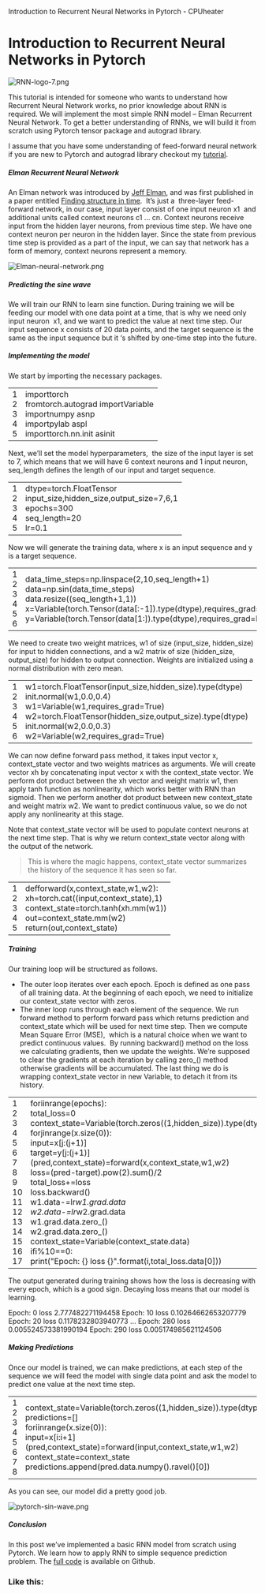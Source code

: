 Introduction to Recurrent Neural Networks in Pytorch - CPUheater

# Introduction to Recurrent Neural Networks in Pytorch

![RNN-logo-7.png](../_resources/28cbab3308c6d8b2068edb2d94d18f37.png)

This tutorial is intended for someone who wants to understand how Recurrent Neural Network works, no prior knowledge about RNN is required. We will implement the most simple RNN model – Elman Recurrent Neural Network. To get a better understanding of RNNs, we will build it from scratch using Pytorch tensor package and autograd library.

I assume that you have some understanding of feed-forward neural network if you are new to Pytorch and autograd library checkout my [tutorial](https://www.cpuheater.com/deep-learning/quick-introduction-to-pytorch/).

##### Elman Recurrent Neural Network

An Elman network was introduced by [Jeff Elman](https://en.wikipedia.org/wiki/Jeffrey_Elman), and was first published in a paper entitled [Finding structure in time](https://crl.ucsd.edu/~elman/Papers/fsit.pdf).  It’s just a  three-layer feed-forward network, in our case, input layer consist of one input neuron x1  and additional units called context neurons c1 … cn. Context neurons receive input from the hidden layer neurons, from previous time step. We have one context neuron per neuron in the hidden layer. Since the state from previous time step is provided as a part of the input, we can say that network has a form of memory, context neurons represent a memory.

![Elman-neural-network.png](../_resources/d323874be7306ca198ece10e5153847b.png)

##### Predicting the sine wave

We will train our RNN to learn sine function. During training we will be feeding our model with one data point at a time, that is why we need only input neuron  x1, and we want to predict the value at next time step. Our input sequence x consists of 20 data points, and the target sequence is the same as the input sequence but it ‘s shifted by one-time step into the future.

##### Implementing the model

We start by importing the necessary packages.

|     |     |
| --- | --- |
| 1<br>2<br>3<br>4<br>5 | importtorch<br>fromtorch.autograd importVariable<br>importnumpy asnp<br>importpylab aspl<br>importtorch.nn.init asinit |

Next, we’ll set the model hyperparameters,  the size of the input layer is set to 7, which means that we will have 6 context neurons and 1 input neuron, seq_length defines the length of our input and target sequence.

|     |     |
| --- | --- |
| 1<br>2<br>3<br>4<br>5 | dtype=torch.FloatTensor<br>input_size,hidden_size,output_size=7,6,1<br>epochs=300<br>seq_length=20<br>lr=0.1 |

Now we will generate the training data, where x is an input sequence and y is a target sequence.

|     |     |
| --- | --- |
| 1<br>2<br>3<br>4<br>5<br>6 | data_time_steps=np.linspace(2,10,seq_length+1)<br>data=np.sin(data_time_steps)<br>data.resize((seq_length+1,1))<br>x=Variable(torch.Tensor(data[:-1]).type(dtype),requires_grad=False)<br>y=Variable(torch.Tensor(data[1:]).type(dtype),requires_grad=False) |

We need to create two weight matrices, w1 of size (input_size, hidden_size) for input to hidden connections, and a w2 matrix of size (hidden_size, output_size) for hidden to output connection. Weights are initialized using a normal distribution with zero mean.

|     |     |
| --- | --- |
| 1<br>2<br>3<br>4<br>5<br>6 | w1=torch.FloatTensor(input_size,hidden_size).type(dtype)<br>init.normal(w1,0.0,0.4)<br>w1=Variable(w1,requires_grad=True)<br>w2=torch.FloatTensor(hidden_size,output_size).type(dtype)<br>init.normal(w2,0.0,0.3)<br>w2=Variable(w2,requires_grad=True) |

We can now define forward pass method, it takes input vector x, context_state vector and two weights matrices as arguments. We will create vector xh by concatenating input vector x with the context_state vector. We perform dot product between the xh vector and weight matrix w1, then apply tanh function as nonlinearity, which works better with RNN than sigmoid. Then we perform another dot product between new context_state and weight matrix w2. We want to predict continuous value, so we do not apply any nonlinearity at this stage.

Note that context_state vector will be used to populate context neurons at the next time step. That is why we return context_state vector along with the output of the network.

> This is where the magic happens, context_state vector summarizes the history of the sequence it has seen so far.

|     |     |
| --- | --- |
| 1<br>2<br>3<br>4<br>5 | defforward(x,context_state,w1,w2):<br>xh=torch.cat((input,context_state),1)<br>context_state=torch.tanh(xh.mm(w1))<br>out=context_state.mm(w2)<br>return(out,context_state) |

##### Training

Our training loop will be structured as follows.

- The outer loop iterates over each epoch. Epoch is defined as one pass of all training data. At the beginning of each epoch, we need to initialize our context_state vector with zeros.
- The inner loop runs through each element of the sequence. We run forward method to perform forward pass which returns prediction and context_state which will be used for next time step. Then we compute Mean Square Error (MSE),  which is a natural choice when we want to predict continuous values.  By running backward() method on the loss we calculating gradients, then we update the weights. We’re supposed to clear the gradients at each iteration by calling zero_() method otherwise gradients will be accumulated. The last thing we do is wrapping context_state vector in new Variable, to detach it from its history.

|     |     |
| --- | --- |
| 1<br>2<br>3<br>4<br>5<br>6<br>7<br>8<br>9<br>10<br>11<br>12<br>13<br>14<br>15<br>16<br>17 | foriinrange(epochs):<br>total_loss=0<br>context_state=Variable(torch.zeros((1,hidden_size)).type(dtype),requires_grad=True)<br>forjinrange(x.size(0)):<br>input=x[j:(j+1)]<br>target=y[j:(j+1)]<br>(pred,context_state)=forward(x,context_state,w1,w2)<br>loss=(pred-target).pow(2).sum()/2<br>total_loss+=loss<br>loss.backward()<br>w1.data-=lr*w1.grad.data<br>w2.data-=lr*w2.grad.data<br>w1.grad.data.zero_()<br>w2.grad.data.zero_()<br>context_state=Variable(context_state.data)<br>ifi%10==0:<br>print("Epoch: {} loss {}".format(i,total_loss.data[0])) |

The output generated during training shows how the loss is decreasing with every epoch, which is a good sign. Decaying loss means that our model is learning.

Epoch: 0 loss 2.777482271194458
Epoch: 10 loss 0.10264662653207779
Epoch: 20 loss 0.1178232803940773
…
Epoch: 280 loss 0.005524573381990194
Epoch: 290 loss 0.005174985621124506

##### Making Predictions

Once our model is trained, we can make predictions, at each step of the sequence we will feed the model with single data point and ask the model to predict one value at the next time step.

|     |     |
| --- | --- |
| 1<br>2<br>3<br>4<br>5<br>6<br>7<br>8 | context_state=Variable(torch.zeros((1,hidden_size)).type(dtype),requires_grad=False)<br>predictions=[]<br>foriinrange(x.size(0)):<br>input=x[i:i+1]<br>(pred,context_state)=forward(input,context_state,w1,w2)<br>context_state=context_state<br>predictions.append(pred.data.numpy().ravel()[0]) |

As you can see, our model did a pretty good job.

![pytorch-sin-wave.png](../_resources/ee551cebd2f581ad7bbe35f4140e9a14.png)

##### Conclusion

In this post we’ve implemented a basic RNN model from scratch using Pytorch. We learn how to apply RNN to simple sequence prediction problem. The [full code](https://github.com/cpuheater/pytorch_examples) is available on Github.

### Like this: